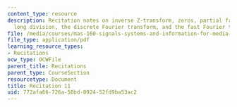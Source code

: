 ```yaml
---
content_type: resource
description: Recitation notes on inverse Z-transform, zeros, partial fraction expansion,
  long division, the discrete Fourier transform, and the fast Fourier transform.
file: /media/courses/mas-160-signals-systems-and-information-for-media-technology-fall-2007/772afa66726a50bd092452fd9ba53ac2_rec11.pdf
file_type: application/pdf
learning_resource_types:
- Recitations
ocw_type: OCWFile
parent_title: Recitations
parent_type: CourseSection
resourcetype: Document
title: Recitation 11
uid: 772afa66-726a-50bd-0924-52fd9ba53ac2
---
```


